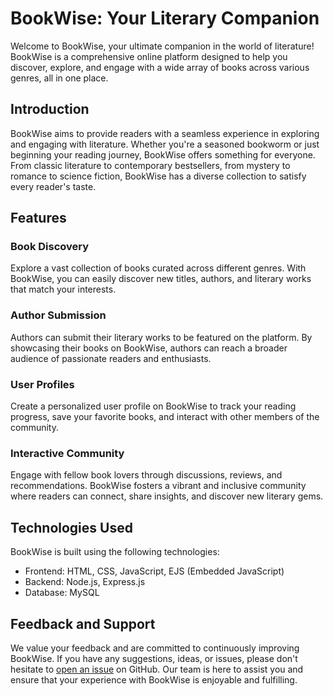 # BookWise: Your Literary Companion

Welcome to BookWise, your ultimate companion in the world of literature! BookWise is a comprehensive online platform designed to help you discover, explore, and engage with a wide array of books across various genres, all in one place.

## Introduction

BookWise aims to provide readers with a seamless experience in exploring and engaging with literature. Whether you're a seasoned bookworm or just beginning your reading journey, BookWise offers something for everyone. From classic literature to contemporary bestsellers, from mystery to romance to science fiction, BookWise has a diverse collection to satisfy every reader's taste.

## Features

### Book Discovery
Explore a vast collection of books curated across different genres. With BookWise, you can easily discover new titles, authors, and literary works that match your interests.

### Author Submission
Authors can submit their literary works to be featured on the platform. By showcasing their books on BookWise, authors can reach a broader audience of passionate readers and enthusiasts.

### User Profiles
Create a personalized user profile on BookWise to track your reading progress, save your favorite books, and interact with other members of the community.

### Interactive Community
Engage with fellow book lovers through discussions, reviews, and recommendations. BookWise fosters a vibrant and inclusive community where readers can connect, share insights, and discover new literary gems.

## Technologies Used

BookWise is built using the following technologies:
- Frontend: HTML, CSS, JavaScript, EJS (Embedded JavaScript)
- Backend: Node.js, Express.js
- Database: MySQL


## Feedback and Support

We value your feedback and are committed to continuously improving BookWise. If you have any suggestions, ideas, or issues, please don't hesitate to [open an issue](https://github.com/Abdlrhman00/BookWise-Literary-Companion/issues) on GitHub. Our team is here to assist you and ensure that your experience with BookWise is enjoyable and fulfilling.


